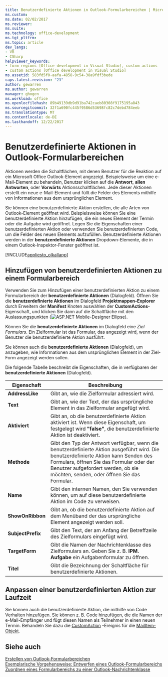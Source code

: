 ```yaml
---
title: Benutzerdefinierte Aktionen in Outlook-Formularbereichen | Microsoft Docs
ms.custom: 
ms.date: 02/02/2017
ms.reviewer: 
ms.suite: 
ms.technology: office-development
ms.tgt_pltfrm: 
ms.topic: article
dev_langs:
- VB
- CSharp
helpviewer_keywords:
- form regions [Office development in Visual Studio], custom actions
- custom actions [Office development in Visual Studio]
ms.assetid: 583fd5f0-aafa-4858-9c54-38a9fdf3bede
caps.latest.revision: "23"
author: gewarren
ms.author: gewarren
manager: ghogen
ms.workload: office
ms.openlocfilehash: 89b49139db9d91ba742caeb80308f9175195a843
ms.sourcegitcommit: 32f1a690fc445f9586d53698fc82c7debd784eeb
ms.translationtype: MT
ms.contentlocale: de-DE
ms.lasthandoff: 12/22/2017
---
```

# <a name="custom-actions-in-outlook-form-regions"></a>Benutzerdefinierte Aktionen in Outlook-Formularbereichen
  Aktionen werden die Schaltflächen, mit denen Benutzer für die Reaktion auf ein Microsoft Office Outlook-Element angezeigt. Beispielsweise um eine e-Mail-Element zu behandeln, Benutzer klicken auf die **Antwort**, **allen Antworten**, oder **Vorwärts** Aktionsschaltflächen. Jede dieser Aktionen erstellt ein neue e-Mail-Element und füllt die Felder des Elements mithilfe von Informationen aus dem ursprünglichen Element.  
  
 Sie können eine benutzerdefinierte Aktion erstellen, die alle Arten von Outlook-Element geöffnet wird. Beispielsweise können Sie eine benutzerdefinierte Aktion hinzufügen, die ein neues Element der Termin oder die Aufgabe wird geöffnet. Legen Sie die Eigenschaften einer benutzerdefinierten Aktion oder verwenden Sie benutzerdefinierten Code, um die Felder des neuen Elements aufzufüllen. Benutzerdefinierte Aktionen werden in der **benutzerdefinierte Aktionen** Dropdown-Elemente, die in einem Outlook-Inspektor-Fenster geöffnet ist.  
  
 [!INCLUDE[appliesto_olkallapp](../vsto/includes/appliesto-olkallapp-md.md)]  
  
## <a name="adding-custom-actions-to-a-form-region"></a>Hinzufügen von benutzerdefinierten Aktionen zu einem Formularbereich  
 Verwenden Sie zum Hinzufügen einer benutzerdefinierten Aktion zu einem Formularbereich der **benutzerdefinierte Aktionen** (Dialogfeld). Öffnen Sie die **benutzerdefinierte Aktionen** im Dialogfeld **Projektmappen-Explorer** durch Erweitern der **Manifest** Knoten auswählen der **CustomActions**-Eigenschaft, und klicken Sie dann auf die Schaltfläche mit den Auslassungspunkten (![ASP.NET Mobile-Designer Ellipse](../sharepoint/media/mwellipsis.gif "ASP.NET Mobile-Designer Ellipse")).  
  
 Können Sie die **benutzerdefinierte Aktionen** im Dialogfeld eine *Ziel Formulars*. Ein Zielformular ist das Formular, das angezeigt wird, wenn der Benutzer die benutzerdefinierte Aktion ausführt.  
  
 Sie können auch die **benutzerdefinierte Aktionen** (Dialogfeld), um anzugeben, wie Informationen aus dem ursprünglichen Element in der Ziel-Form angezeigt werden sollen.  
  
 Die folgende Tabelle beschreibt die Eigenschaften, die in verfügbaren der **benutzerdefinierte Aktionen** (Dialogfeld).  
  
|Eigenschaft|Beschreibung|  
|--------------|-----------------|  
|**AddressLike**|Gibt an, wie die Zielformular adressiert wird.|  
|**Text**|Gibt an, wie der Text, der das ursprüngliche Element in das Zielformular angefügt wird.|  
|**Aktiviert**|Gibt an, ob die benutzerdefinierte Aktion aktiviert ist. Wenn diese Eigenschaft, um festgelegt wird **"false"**, die benutzerdefinierte Aktion ist deaktiviert.|  
|**Methode**|Gibt den Typ der Antwort verfügbar, wenn die benutzerdefinierte Aktion ausgeführt wird. Die benutzerdefinierte Aktion kann Senden des Formulars, öffnen Sie das Formular oder der Benutzer aufgefordert werden, ob sie möchten, senden, oder öffnen Sie das Formular.|  
|**Name**|Gibt den internen Namen, den Sie verwenden können, um auf diese benutzerdefinierte Aktion im Code zu verweisen.|  
|**ShowOnRibbon**|Gibt an, ob die benutzerdefinierte Aktion auf dem Menüband der das ursprüngliche Element angezeigt werden soll.|  
|**SubjectPrefix**|Gibt den Text, der am Anfang der Betreffzeile des Zielformulars eingefügt wird.|  
|**TargetForm**|Gibt die Namen der Nachrichtenklasse des Zielformulars an. Geben Sie z. B. **IPM. Aufgabe** ein Aufgabenformular zu öffnen.|  
|**Titel**|Gibt die Bezeichnung der Schaltfläche für benutzerdefinierte Aktionen.|  
  
## <a name="customizing-a-custom-action-at-run-time"></a>Anpassen einer benutzerdefinierten Aktion zur Laufzeit  
 Sie können auch die benutzerdefinierte Aktion, die mithilfe von Code Verhalten hinzufügen. Sie können z. B. Code hinzufügen, die die Namen der e-Mail-Empfänger und fügt diesen Namen als Teilnehmer in einen neuen Termin. Behandeln Sie dazu die [CustomAction](http://msdn.microsoft.com/library/office/ff862186.aspx) -Ereignis für die [MailItem-Objekt](http://msdn.microsoft.com/library/office/ff861332.aspx).  
  
## <a name="see-also"></a>Siehe auch  
 [Erstellen von Outlook-Formularbereichen](../vsto/creating-outlook-form-regions.md)   
 [Exemplarische Vorgehensweise: Entwerfen eines Outlook-Formularbereichs](../vsto/walkthrough-designing-an-outlook-form-region.md)   
 [Zuordnen eines Formularbereichs zu einer Outlook-Nachrichtenklasse](../vsto/associating-a-form-region-with-an-outlook-message-class.md)  
  
  